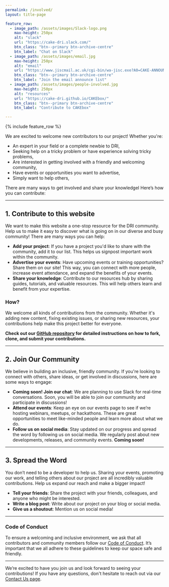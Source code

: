 ```yaml
---
permalink: /involved/
layout: title-page

feature_row:
  - image_path: /assets/images/Slack-logo.png
    max-height: 250px
    alt: "slack"    
    url: "https://cake-dri.slack.com/"
    btn_class: "btn--primary btn-archive-centre"
    btn_label: "Chat on Slack"
  - image_path: /assets/images/email.jpg
    max-height: 250px
    alt: "email"    
    url: "https://www.jiscmail.ac.uk/cgi-bin/wa-jisc.exe?A0=CAKE-ANNOUNCE"
    btn_class: "btn--primary btn-archive-centre"
    btn_label: "Join the email announce list"
  - image_path: /assets/images/people-involved.jpg
    max-height: 250px
    alt: "resources"   
    url: "https://cake-dri.github.io/CAKEbox/"
    btn_class: "btn--primary btn-archive-centre"
    btn_label: "Contribute to CAKEbox"

---
```


{% include feature_row %}    

We are excited to welcome new contributors to our project! Whether you're: 

* An expert in your field or a complete newbie to DRI,
* Seeking help on a tricky problem or have experience solving tricky problems, 
* Are interested in getting involved with a friendly and welcoming community, 
* Have events or opportunities you want to advertise, 
* Simply want to help others, 

There are many ways to get involved and share your knowledgeI Here’s how you can contribute:

---

## 1. Contribute to this website 

We want to make this website a one-stop resource for the DRI community. Help us to make it easy to discover what is going on in our diverse and busy community! There are many ways you can help:

- **Add your project**: If you have a project you'd like to share with the community, add it to our list. This helps us signpost important work within the community.
- **Advertise your events**: Have upcoming events or training opportunities? Share them on our site! This way, you can connect with more people, increase event attendance, and expand the benefits of your events.
- **Share your knowledge**: Contribute to our resources hub by sharing guides, tutorials, and valuable resources. This will help others learn and benefit from your expertise. 

### How? 
We welcome all kinds of contributions from the community. Whether it's adding new content, fixing existing issues, or sharing new resources, your contributions help make this project better for everyone.

**Check out our [GitHub repository](https://github.com/CAKE-DRI/cake.github.io) for detailed instructions on how to fork, clone, and submit your contributions.**

---

## 2. Join Our Community

We believe in building an inclusive, friendly community. If you're looking to connect with others, share ideas, or get involved in discussions, here are some ways to engage:

- **Coming soon! Join our chat**: We are planning to use Slack for real-time conversations. Soon, you will be able to join our community and participate in discussions!
- **Attend our events**: Keep an eye on our events page to see if we’re hosting webinars, meetups, or hackathons. These are great opportunities to meet like-minded people and learn more about what we do.
- **Follow us on social media**: Stay updated on our progress and spread the word by following us on social media. We regularly post about new developments, releases, and community events. **Coming soon!**

---

## 3. Spread the Word

You don’t need to be a developer to help us. Sharing your events, promoting our work, and telling others about our project are all incredibly valuable contributions. Help us expand our reach and make a bigger impact!

- **Tell your friends**: Share the project with your friends, colleagues, and anyone who might be interested.
- **Write a blog post**: Write about our project on your blog or social media.
- **Give us a shoutout**: Mention us on social media!

---

### Code of Conduct

To ensure a welcoming and inclusive environment, we ask that all contributors and community members follow our [Code of Conduct](/code-of-conduct/). It’s important that we all adhere to these guidelines to keep our space safe and friendly.

---

We’re excited to have you join us and look forward to seeing your contributions! If you have any questions, don't hesitate to reach out via our [Contact Us page](/contact-us/).
